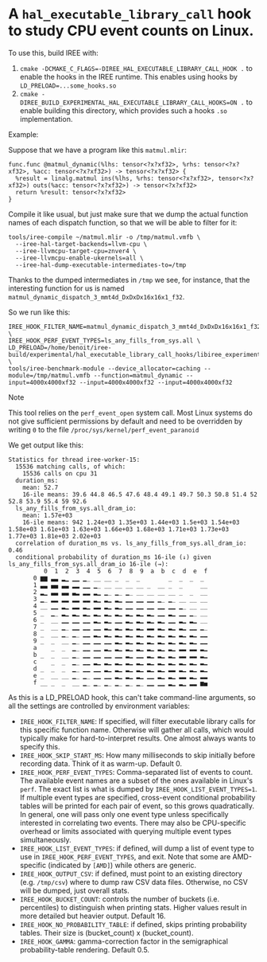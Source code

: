 # A `hal_executable_library_call` hook to study CPU event counts on Linux.

To use this, build IREE with:
1. `cmake -DCMAKE_C_FLAGS=-DIREE_HAL_EXECUTABLE_LIBRARY_CALL_HOOK .` to enable the hooks in the IREE runtime. This enables using hooks by `LD_PRELOAD=...some_hooks.so`
2. `cmake -DIREE_BUILD_EXPERIMENTAL_HAL_EXECUTABLE_LIBRARY_CALL_HOOKS=ON .` to enable building this directory, which provides such a hooks `.so` implementation.

Example:

Suppose that we have a program like this `matmul.mlir`:

```mlir
func.func @matmul_dynamic(%lhs: tensor<?x?xf32>, %rhs: tensor<?x?xf32>, %acc: tensor<?x?xf32>) -> tensor<?x?xf32> {
  %result = linalg.matmul ins(%lhs, %rhs: tensor<?x?xf32>, tensor<?x?xf32>) outs(%acc: tensor<?x?xf32>) -> tensor<?x?xf32>
  return %result: tensor<?x?xf32>
}
```

Compile it like usual, but just make sure that we dump the actual function names of each dispatch function, so that we will be able to filter for it:

```
tools/iree-compile ~/matmul.mlir -o /tmp/matmul.vmfb \
  --iree-hal-target-backends=llvm-cpu \
  --iree-llvmcpu-target-cpu=znver4 \
  --iree-llvmcpu-enable-ukernels=all \
  --iree-hal-dump-executable-intermediates-to=/tmp
```

Thanks to the dumped intermediates in `/tmp` we see, for instance, that the interesting function for us is named `matmul_dynamic_dispatch_3_mmt4d_DxDxDx16x16x1_f32`.

So we run like this:

```
IREE_HOOK_FILTER_NAME=matmul_dynamic_dispatch_3_mmt4d_DxDxDx16x16x1_f32 \
IREE_HOOK_PERF_EVENT_TYPES=ls_any_fills_from_sys.all \
LD_PRELOAD=/home/benoit/iree-build/experimental/hal_executable_library_call_hooks/libiree_experimental_hal_executable_library_call_hooks_hook_cpu_events_linux.so \
tools/iree-benchmark-module --device_allocator=caching --module=/tmp/matmul.vmfb --function=matmul_dynamic --input=4000x4000xf32 --input=4000x4000xf32 --input=4000x4000xf32
```

> [!NOTE]
> This tool relies on the `perf_event_open` system call. Most Linux systems do not give sufficient permissions by default and need to be overridden by writing `0` to the file `/proc/sys/kernel/perf_event_paranoid`

We get output like this:

```
Statistics for thread iree-worker-15:
  15536 matching calls, of which:
    15536 calls on cpu 31
  duration_ms:
    mean: 52.7
    16-ile means: 39.6 44.8 46.5 47.6 48.4 49.1 49.7 50.3 50.8 51.4 52 52.8 53.9 55.4 59 92.6
  ls_any_fills_from_sys.all_dram_io:
    mean: 1.57e+03
    16-ile means: 942 1.24e+03 1.35e+03 1.44e+03 1.5e+03 1.54e+03 1.58e+03 1.61e+03 1.63e+03 1.66e+03 1.68e+03 1.71e+03 1.73e+03 1.77e+03 1.81e+03 2.02e+03
  correlation of duration_ms vs. ls_any_fills_from_sys.all_dram_io: 0.46
  conditional probability of duration_ms 16-ile (↓) given ls_any_fills_from_sys.all_dram_io 16-ile (→):
          0  1  2  3  4  5  6  7  8  9  a  b  c  d  e  f
       0 ▆▆ ▃▃ ▂▁ ▁▁ ▁_ __ __ _  _  _        _  _  _  _
       1 ▃▃ ▄▄ ▃▃ ▂▂ ▁▁ ▁_ __ __ __ __ _  __ _  _     __
       2 ▂▁ ▃▃ ▃▃ ▃▂ ▂▂ ▂▁ ▁_ ▁_ ▁_ __ __ __ __ _  _  __
       3 ▁_ ▂▂ ▂▂ ▂▂ ▂▂ ▂▁ ▂▁ ▂▁ ▁▁ ▁▁ ▁▁ ▁_ ▁_ __ __ __
       4 __ ▁▁ ▂▁ ▂▂ ▂▁ ▂▂ ▂▁ ▂▁ ▁▁ ▁▁ ▁▁ ▁▁ ▁▁ ▁_ __ __
       5 _  ▁_ ▂▁ ▂▁ ▂▁ ▂▁ ▂▁ ▂▁ ▂▁ ▂▁ ▂▁ ▁▁ ▂▁ ▁▁ ▁_ __
       6 _  __ ▁▁ ▁▁ ▁▁ ▂▁ ▂▁ ▁▁ ▂▁ ▂▁ ▂▁ ▂▁ ▁▁ ▂▁ ▂▁ __
       7 _  __ ▁_ ▁▁ ▁▁ ▁▁ ▂▁ ▂▁ ▂▁ ▂▁ ▂▂ ▂▁ ▂▁ ▂▁ ▁▁ ▁_
       8 _  __ ▁_ ▁_ ▁▁ ▂▁ ▂▁ ▂▁ ▂▁ ▂▁ ▂▁ ▂▁ ▂▁ ▂▁ ▂▁ ▁▁
       9 _  _  __ ▁_ ▁▁ ▁▁ ▁▁ ▂▁ ▂▁ ▂▁ ▂▁ ▂▁ ▂▁ ▂▁ ▂▁ ▁▁
       a    _  _  ▁_ ▁▁ ▁▁ ▂▁ ▂▁ ▂▁ ▂▁ ▂▁ ▂▁ ▂▁ ▂▂ ▂▂ ▂▁
       b _  _  __ ▁_ ▁▁ ▁▁ ▁▁ ▁▁ ▂▁ ▁▁ ▂▁ ▂▁ ▂▁ ▂▂ ▂▂ ▂▁
       c    _  _  ▁_ ▁▁ ▂▁ ▂▁ ▂▁ ▂▁ ▂▁ ▂▁ ▂▁ ▂▁ ▂▁ ▂▁ ▂▁
       d _  _  _  ▁_ ▁▁ ▁▁ ▂▁ ▂▁ ▂▁ ▂▁ ▂▁ ▂▁ ▂▂ ▂▁ ▂▁ ▂▁
       e _  __ __ ▁_ ▁_ ▁▁ ▁▁ ▂▁ ▂▁ ▂▁ ▁▁ ▂▁ ▂▁ ▂▂ ▂▁ ▂▂
       f __ _  _  __ ▁_ ▁_ ▁_ ▁_ ▁_ ▁_ ▁▁ ▁▁ ▂▁ ▂▁ ▂▂ ▅▄
```

As this is a LD_PRELOAD hook, this can't take command-line arguments, so all the settings are controlled by environment variables:
* `IREE_HOOK_FILTER_NAME`: If specified, will filter executable library calls for this specific function name. Otherwise will gather all calls, which would typically make for hard-to-interpret results. One almost always wants to specify this.
* `IREE_HOOK_SKIP_START_MS`: How many milliseconds to skip initially before recording data. Think of it as warm-up. Default 0.
* `IREE_HOOK_PERF_EVENT_TYPES`: Comma-separated list of events to count. The available event names are a subset of the ones available in Linux's `perf`. The exact list is what is dumped by `IREE_HOOK_LIST_EVENT_TYPES=1`. If multiple event types are specified, cross-event conditional probability tables will be printed for each pair of event, so this grows quadratically. In general, one will pass only one event type unless specifically interested in correlating two events. There may also be CPU-specific overhead or limits associated with querying multiple event types simultaneously.
* `IREE_HOOK_LIST_EVENT_TYPES`: if defined, will dump a list of event type to use in `IREE_HOOK_PERF_EVENT_TYPES`, and exit. Note that some are AMD-specific (indicated by `[AMD]`) while others are generic.
* `IREE_HOOK_OUTPUT_CSV`: if defined, must point to an existing directory (e.g. `/tmp/csv`) where to dump raw CSV data files. Otherwise, no CSV will be dumped, just overall stats.
* `IREE_HOOK_BUCKET_COUNT`: controls the number of buckets (i.e. percentiles) to distinguish when printing stats. Higher values result in more detailed but heavier output. Default 16.
* `IREE_HOOK_NO_PROBABILITY_TABLE`: if defined, skips printing probability tables. Their size is (bucket_count) x (bucket_count).
* `IREE_HOOK_GAMMA`: gamma-correction factor in the semigraphical probability-table rendering. Default 0.5.

